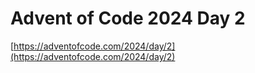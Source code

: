 # Advent of Code 2024 Day 2

[https://adventofcode.com/2024/day/2](https://adventofcode.com/2024/day/2)